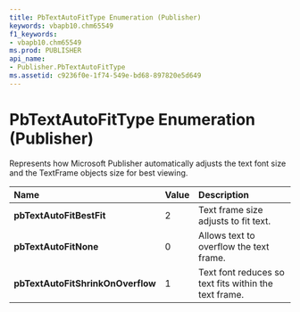 ```yaml
---
title: PbTextAutoFitType Enumeration (Publisher)
keywords: vbapb10.chm65549
f1_keywords:
- vbapb10.chm65549
ms.prod: PUBLISHER
api_name:
- Publisher.PbTextAutoFitType
ms.assetid: c9236f0e-1f74-549e-bd68-897820e5d649
---
```



# PbTextAutoFitType Enumeration (Publisher)

Represents how Microsoft Publisher automatically adjusts the text font size and the TextFrame objects size for best viewing. 



|**Name**|**Value**|**Description**|
|:-----|:-----|:-----|
| **pbTextAutoFitBestFit**|2|Text frame size adjusts to fit text.|
| **pbTextAutoFitNone**|0|Allows text to overflow the text frame.|
| **pbTextAutoFitShrinkOnOverflow**|1|Text font reduces so text fits within the text frame.|


